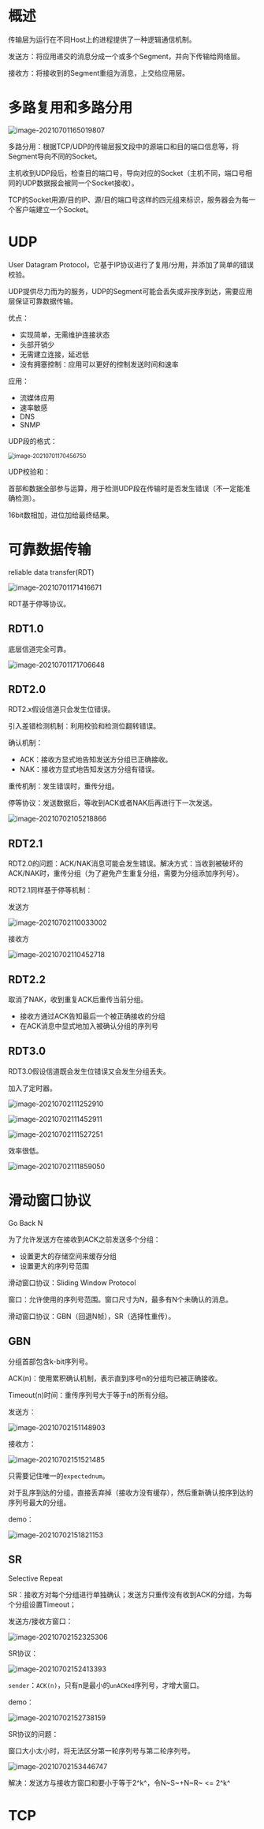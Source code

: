 # 概述

传输层为运行在不同Host上的进程提供了一种逻辑通信机制。

发送方：将应用递交的消息分成一个或多个Segment，并向下传输给网络层。

接收方：将接收到的Segment重组为消息，上交给应用层。

# 多路复用和多路分用

![image-20210701165019807](Transport.assets/image-20210701165019807.png)

多路分用：根据TCP/UDP的传输层报文段中的源端口和目的端口信息等，将Segment导向不同的Socket。

主机收到UDP段后，检查目的端口号，导向对应的Socket（主机不同，端口号相同的UDP数据报会被同一个Socket接收）。

TCP的Socket用源/目的IP、源/目的端口号这样的四元组来标识，服务器会为每一个客户端建立一个Socket。

# UDP

User Datagram Protocol，它基于IP协议进行了复用/分用，并添加了简单的错误校验。

UDP提供尽力而为的服务，UDP的Segment可能会丢失或非按序到达，需要应用层保证可靠数据传输。

优点：

- 实现简单，无需维护连接状态
- 头部开销少
- 无需建立连接，延迟低
- 没有拥塞控制：应用可以更好的控制发送时间和速率

应用：

- 流媒体应用
- 速率敏感
- DNS
- SNMP

UDP段的格式：

<img src="Transport.assets/image-20210701170456750.png" alt="image-20210701170456750" style="zoom:80%;" />

UDP校验和：

首部和数据全部参与运算，用于检测UDP段在传输时是否发生错误（不一定能准确检测）。

16bit数相加，进位加给最终结果。

# 可靠数据传输

reliable data transfer(RDT)

![image-20210701171416671](Transport.assets/image-20210701171416671.png)

RDT基于停等协议。

## RDT1.0

底层信道完全可靠。

![image-20210701171706648](Transport.assets/image-20210701171706648.png)

## RDT2.0

RDT2.x假设信道只会发生位错误。

引入差错检测机制：利用校验和检测位翻转错误。

确认机制：

- ACK：接收方显式地告知发送方分组已正确接收。
- NAK：接收方显式地告知发送方分组有错误。

重传机制：发生错误时，重传分组。

停等协议：发送数据后，等收到ACK或者NAK后再进行下一次发送。

![image-20210702105218866](Transport.assets/image-20210702105218866.png)

## RDT2.1

RDT2.0的问题：ACK/NAK消息可能会发生错误。解决方式：当收到被破坏的ACK/NAK时，重传分组（为了避免产生重复分组，需要为分组添加序列号）。

RDT2.1同样基于停等机制：

发送方

![image-20210702110033002](Transport.assets/image-20210702110033002.png)

接收方

![image-20210702110452718](Transport.assets/image-20210702110452718.png)

## RDT2.2

取消了NAK，收到重复ACK后重传当前分组。

- 接收方通过ACK告知最后一个被正确接收的分组
- 在ACK消息中显式地加入被确认分组的序列号

## RDT3.0

RDT3.0假设信道既会发生位错误又会发生分组丢失。

加入了定时器。

![image-20210702111252910](Transport.assets/image-20210702111252910.png)

![image-20210702111452911](Transport.assets/image-20210702111452911.png)

![image-20210702111527251](Transport.assets/image-20210702111527251.png)

效率很低。

![image-20210702111859050](Transport.assets/image-20210702111859050.png)

# 滑动窗口协议

Go Back N

为了允许发送方在接收到ACK之前发送多个分组：

- 设置更大的存储空间来缓存分组
- 设置更大的序列号范围

滑动窗口协议：Sliding Window Protocol

窗口：允许使用的序列号范围。窗口尺寸为N，最多有N个未确认的消息。

滑动窗口协议：GBN（回退N帧），SR（选择性重传）。

## GBN

分组首部包含k-bit序列号。

ACK(n)：使用累积确认机制，表示直到序号n的分组均已被正确接收。

Timeout(n)时间：重传序列号大于等于n的所有分组。

发送方：

![image-20210702151148903](Transport.assets/image-20210702151148903.png)

接收方：

![image-20210702151521485](Transport.assets/image-20210702151521485.png)

只需要记住唯一的`expectednum`。

对于乱序到达的分组，直接丢弃掉（接收方没有缓存），然后重新确认按序到达的序列号最大的分组。

demo：

![image-20210702151821153](Transport.assets/image-20210702151821153.png)

## SR

Selective Repeat

SR：接收方对每个分组进行单独确认；发送方只重传没有收到ACK的分组，为每个分组设置Timeout；

发送方/接收方窗口：

![image-20210702152325306](Transport.assets/image-20210702152325306.png)

SR协议：

![image-20210702152413393](Transport.assets/image-20210702152413393.png)

`sender`：`ACK(n)`，只有n是最小的`unACKed`序列号，才增大窗口。

demo：

![image-20210702152738159](Transport.assets/image-20210702152738159.png)

SR协议的问题：

窗口大小太小时，将无法区分第一轮序列号与第二轮序列号。

![image-20210702153446747](Transport.assets/image-20210702153446747.png)

解决：发送方与接收方窗口和要小于等于2^k^，令N~S~+N~R~ <= 2^k^

# TCP

